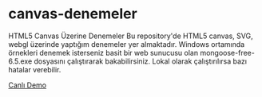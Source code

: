 # canvas-denemeler
HTML5 Canvas Üzerine Denemeler
Bu repository'de HTML5 canvas, SVG, webgl üzerinde yaptığım denemeler yer almaktadır.
Windows ortamında örnekleri denemek isterseniz basit bir web sunucusu olan mongoose-free-6.5.exe dosyasını çalıştırarak bakabilirsiniz.
Lokal olarak çalıştırılırsa bazı hatalar verebilir.

[Canlı Demo](https://rawgit.com/cenap/canvas-denemeler/master/index.html)

